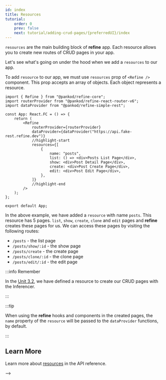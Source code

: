 ```yaml
---
id: index
title: Resources
tutorial:
    order: 0
    prev: false
    next: tutorial/adding-crud-pages/{preferredUI}/index
---
```


`resources` are the main building block of **refine** app. Each resource allows you to create new routes of CRUD pages in your app.

Let's see what's going on under the hood when we add a `resources` to our app.

To add `resource` to our app, we must use `resources` prop of `<Refine />` component. This prop accepts an array of objects. Each object represents a resource.

```tsx title="src/App.tsx"
import { Refine } from "@pankod/refine-core";
import routerProvider from "@pankod/refine-react-router-v6";
import dataProvider from "@pankod/refine-simple-rest";

const App: React.FC = () => {
    return (
        <Refine
            routerProvider={routerProvider}
            dataProvider={dataProvider("https://api.fake-rest.refine.dev")}
            //highlight-start
            resources={[
                {
                    name: "posts",
                    list: () => <div>Posts List Page</div>,
                    show: <div>Post Detail Page</div>,
                    create: <div>Post Create Page</div>,
                    edit: <div>Post Edit Page</div>,
                },
            ]}
            //highlight-end
        />
    );
};

export default App;
```

In the above example, we have added a `resource` with name `posts`. This resource has 5 pages. `list`, `show`, `create`, `clone` and `edit` pages and **refine** creates these pages for us. We can access these pages by visiting the following routes:

-   `/posts` - the list page
-   `/posts/show/:id` - the show page
-   `/posts/create` - the create page
-   `/posts/clone/:id` - the clone page
-   `/posts/edit/:id` - the edit page

:::info Remember

In the [Unit 3.2](#), we have defined a resource to create our CRUD pages with the Inferencer.

:::

:::tip

When using the **refine** hooks and components in the created pages, the `name` property of the `resource` will be passed to the `dataProvider` functions, by default.

:::

## Learn More

Learn more about [resources](/docs/api-reference/core/components/refine-config/#resources) in the API reference.

<!-- > Burada Mini Quiz yapabilir
> refine da resource kavramı ile ilgili sorular

**_Checklist for moving on_**

-   [x] resources kavramını anladım --> -->
